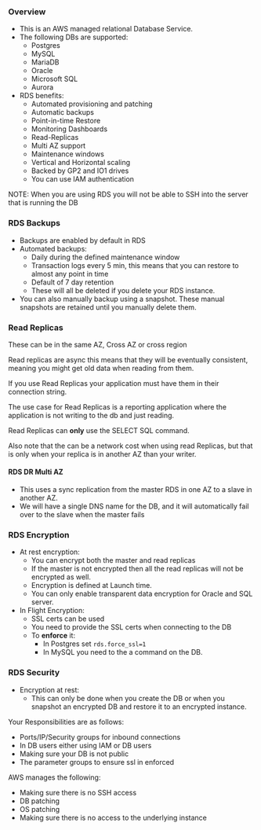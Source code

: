 ### Overview

- This is an AWS managed relational Database Service.
- The following DBs are supported:
    - Postgres
    - MySQL
    - MariaDB
    - Oracle
    - Microsoft SQL
    - Aurora
- RDS benefits:
    - Automated provisioning and patching
    - Automatic backups
    - Point-in-time Restore
    - Monitoring Dashboards
    - Read-Replicas
    - Multi AZ support
    - Maintenance windows
    - Vertical and Horizontal scaling
    - Backed by GP2 and IO1 drives
    - You can use IAM authentication

NOTE: When you are using RDS you will not be able to SSH into the server that is running the DB

### RDS Backups
- Backups are enabled by default in RDS
- Automated backups:
    - Daily during the defined maintenance window
    - Transaction logs every 5 min, this means that you can restore to almost any point in time
    - Default of 7 day retention
    - These will all be deleted if you delete your RDS instance.
- You can also manually backup using a snapshot. These manual snapshots are retained until you manually delete them.


### Read Replicas

These can be in the same AZ, Cross AZ or cross region

Read replicas are async this means that they will be eventually consistent, meaning you might get old data when reading from them.

If you use Read Replicas your application must have them in their connection string.

The use case for Read Replicas is a reporting application where the application is not writing to the db and just reading.

Read Replicas can **only** use the SELECT SQL command.

Also note that the can be a network cost when using read Replicas, but that is only when your replica is in another AZ than your writer.

#### RDS DR Multi AZ
- This uses a sync replication from the master RDS in one AZ to a slave in another AZ.
- We will have a single DNS name for the DB, and it will automatically fail over to the slave when the master fails

### RDS Encryption
- At rest encryption:
    - You can encrypt both the master and read replicas
    - If the master is not encrypted then all the read replicas will not be encrypted as well.
    - Encryption is defined at Launch time.
    - You can only enable transparent data encryption for Oracle and SQL server.
- In Flight Encryption:
    - SSL certs can be used
    - You need to provide the SSL certs when connecting to the DB
    - To **enforce** it:
        - In Postgres set `rds.force_ssl=1`
        - In MySQL you need to the a command on the DB.

### RDS Security
- Encryption at rest:
    - This can only be done when you create the DB or when you snapshot an encrypted DB and restore it to an encrypted instance.

Your Responsibilities are as follows:
- Ports/IP/Security groups for inbound connections
- In DB users either using IAM or DB users
- Making sure your DB is not public
- The parameter groups to ensure ssl in enforced

AWS manages the following:
- Making sure there is no SSH access
- DB patching
- OS patching
- Making sure there is no access to the underlying instance

